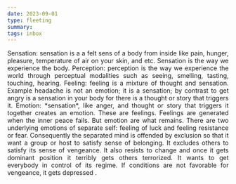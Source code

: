 ```yaml
---
date: 2023-09-01
type: fleeting
summary:
tags: inbox
---
```

<p align="justify"> Sensation: sensation is a a felt sens of a body from inside like pain, hunger, pleasure, temperature of air on your skin, and etc. Sensation is the way we experience the body. Perception: perception is the way we experience the world through perceptual modalities such as seeing, smelling, tasting, touching, hearing. Feeling: feeling is a mixture of thought and sensation. Example headache is not an emotion; it is a sensation; by contrast to get angry is a sensation in your body for there is a thought or story that triggers it. Emotion: *sensation*, like anger, and thought or story that triggers it together creates an emotion. These are feelings. Feelings are generated when the inner peace fails. But emotion are what remains. There are two underlying emotions of separate self: feeling of luck and feeling resistance or fear. Consequently the separated mind is offended by exclusion so that it want a group or host to satisfy sense of belonging. It excludes others to satisfy its sense of vengeance. It also resists to change and once it gets dominant position it terribly gets others terrorized. It wants to get everybody in control of its regime. If conditions are not favorable for vengeance, it gets depressed . </p>